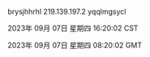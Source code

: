 brysjhhrhl 219.139.197.2 yqqlmgsycl

2023年 09月 07日 星期四 16:20:02 CST

2023年 09月 07日 星期四 08:20:02 GMT
